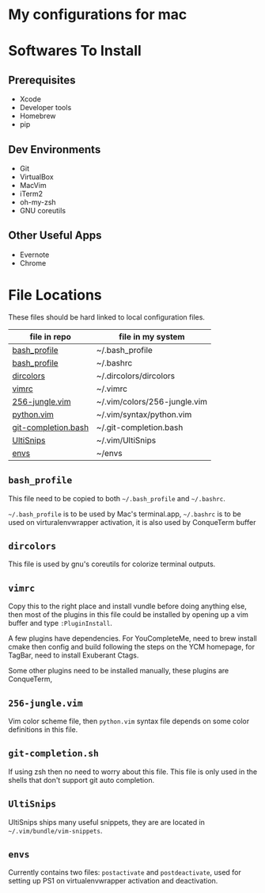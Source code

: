 My configurations for mac
=====================


# Softwares To Install

## Prerequisites

- Xcode
- Developer tools
- Homebrew
- pip

## Dev Environments

- Git
- VirtualBox
- MacVim
- iTerm2
- oh-my-zsh
- GNU coreutils

## Other Useful Apps

- Evernote
- Chrome

# File Locations

These files should be hard linked to local configuration files.

| file in repo                                | file in my system             |
| ------------------------------------------- | ----------------------------- |
| [bash_profile](#bash_profile)               | ~/.bash_profile               |
| [bash_profile](#bash_profile)               | ~/.bashrc                     |
| [dircolors](#dircolors)                     | ~/.dircolors/dircolors        |
| [vimrc](#vimrc)                             | ~/.vimrc                      |
| [256-jungle.vim](#256-junglevim)            | ~/.vim/colors/256-jungle.vim  |
| [python.vim](#python-vim)                   | ~/.vim/syntax/python.vim      |
| [git-completion.bash](#git-completionsh)    | ~/.git-completion.bash        |
| [UltiSnips](#ultisnips)                     | ~/.vim/UltiSnips              |
| [envs](#envs)                               | ~/envs                        |

## `bash_profile`
This file need to be copied to both `~/.bash_profile` and `~/.bashrc`.

`~/.bash_profile` is to be used by Mac's terminal.app, `~/.bashrc` is to be used on 
virturalenvwrapper activation, it is also used by ConqueTerm buffer

## `dircolors`
This file is used by gnu's coreutils for colorize terminal outputs.

## `vimrc`
Copy this to the right place and install vundle before doing anything else, then most of the plugins in this file could be installed by opening up a vim buffer and type `:PluginInstall`.

A few plugins have dependencies. For YouCompleteMe, need to brew install cmake then config and build following the steps on the YCM homepage, for TagBar, need to install Exuberant Ctags. 

Some other plugins need to be installed manually, these plugins are ConqueTerm, 

## `256-jungle.vim`
Vim color scheme file, then `python.vim` syntax file depends on some color definitions in this file.

## `git-completion.sh`
If using zsh then no need to worry about this file. This file is only used in the shells that don't support git auto completion.

## `UltiSnips`
UltiSnips ships many useful snippets, they are are located in `~/.vim/bundle/vim-snippets`.

## `envs`
Currently contains two files: `postactivate` and `postdeactivate`, used for setting up PS1 on virtualenvwrapper activation and deactivation.


